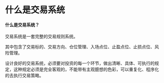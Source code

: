 # 什么是交易系统

#### 什么是交易系统？

交易系统是一套完整的交易规则系统。

其中包含了交易标的、交易方向、仓位管理、入场点位、止盈点位、止损点位、风险管理。

设计良好的交易系统，必须要对投资的每一个环节，做出清晰、具体、可执行的规定，这种规定必须是完全客观的，不能带有主观臆想的色彩，可以重复化、程序化的去执行交易策略。





